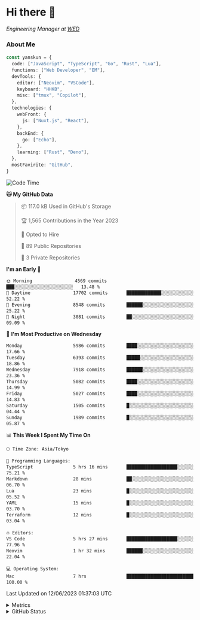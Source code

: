 # Hi there&nbsp;:wave:

<!-- ![Alt text](https://spotify-recently-played-readme.vercel.app/api?user=31kynbuubkiu3r4qh4hjuaglhfay) -->

_Engineering Manager at [WED](https://github.com/wedinc)_

### About Me

```ts
const yanskun = {
  code: ["JavaScript", "TypeScript", "Go", "Rust", "Lua"],
  functions: ["Web Developer", "EM"],
  devTools: {
    editor: ["Neovim", "VSCode"],
    keyboard: "HHKB",
    misc: ["tmux", "Copilot"],
  },
  technologies: {
    webFront: {
      js: ["Nuxt.js", "React"],
    },
    backEnd: {
      go: ["Echo"],
    },
    learning: ["Rust", "Deno"],
  },
  mostFavirite: "GitHub",
}
```

<!--START_SECTION:waka-->
![Code Time](http://img.shields.io/badge/Code%20Time-332%20hrs%2046%20mins-blue)

**🐱 My GitHub Data** 

> 📦 117.0 kB Used in GitHub's Storage 
 > 
> 🏆 1,565 Contributions in the Year 2023
 > 
> 💼 Opted to Hire
 > 
> 📜 89 Public Repositories 
 > 
> 🔑 3 Private Repositories 
 > 
**I'm an Early 🐤** 

```text
🌞 Morning                4569 commits        ███░░░░░░░░░░░░░░░░░░░░░░   13.48 % 
🌆 Daytime                17702 commits       █████████████░░░░░░░░░░░░   52.22 % 
🌃 Evening                8548 commits        ██████░░░░░░░░░░░░░░░░░░░   25.22 % 
🌙 Night                  3081 commits        ██░░░░░░░░░░░░░░░░░░░░░░░   09.09 % 
```
📅 **I'm Most Productive on Wednesday** 

```text
Monday                   5986 commits        ████░░░░░░░░░░░░░░░░░░░░░   17.66 % 
Tuesday                  6393 commits        █████░░░░░░░░░░░░░░░░░░░░   18.86 % 
Wednesday                7918 commits        ██████░░░░░░░░░░░░░░░░░░░   23.36 % 
Thursday                 5082 commits        ████░░░░░░░░░░░░░░░░░░░░░   14.99 % 
Friday                   5027 commits        ████░░░░░░░░░░░░░░░░░░░░░   14.83 % 
Saturday                 1505 commits        █░░░░░░░░░░░░░░░░░░░░░░░░   04.44 % 
Sunday                   1989 commits        █░░░░░░░░░░░░░░░░░░░░░░░░   05.87 % 
```


📊 **This Week I Spent My Time On** 

```text
🕑︎ Time Zone: Asia/Tokyo

💬 Programming Languages: 
TypeScript               5 hrs 16 mins       ███████████████████░░░░░░   75.21 % 
Markdown                 28 mins             ██░░░░░░░░░░░░░░░░░░░░░░░   06.70 % 
Lua                      23 mins             █░░░░░░░░░░░░░░░░░░░░░░░░   05.52 % 
YAML                     15 mins             █░░░░░░░░░░░░░░░░░░░░░░░░   03.70 % 
Terraform                12 mins             █░░░░░░░░░░░░░░░░░░░░░░░░   03.04 % 

🔥 Editors: 
VS Code                  5 hrs 27 mins       ███████████████████░░░░░░   77.96 % 
Neovim                   1 hr 32 mins        ██████░░░░░░░░░░░░░░░░░░░   22.04 % 

💻 Operating System: 
Mac                      7 hrs               █████████████████████████   100.00 % 
```


 Last Updated on 12/06/2023 01:37:03 UTC
<!--END_SECTION:waka-->

<details>
  <summary>Metrics</summary>
  <img src="https://github.com/yanskun/yanskun/blob/main/github-metrics.svg" alt="Metrics">
</details>

<details>
  <summary>GitHub Status</summary>
  <picture>
    <source media="(prefers-color-scheme: dark)" srcset="https://raw.githubusercontent.com/yanskun/yanskun/master/profile-summary-card-output/nord_dark/0-profile-details.svg">
   <img src="https://raw.githubusercontent.com/yanskun/yanskun/master/profile-summary-card-output/default/0-profile-details.svg">
  </picture>
  <br>
  <picture>
    <source media="(prefers-color-scheme: dark)" srcset="https://raw.githubusercontent.com/yanskun/yanskun/master/profile-summary-card-output/nord_dark/1-repos-per-language.svg">
   <img src="https://raw.githubusercontent.com/yanskun/yanskun/master/profile-summary-card-output/default/1-repos-per-language.svg">
  </picture>
  <picture>
    <source media="(prefers-color-scheme: dark)" srcset="https://raw.githubusercontent.com/yanskun/yanskun/master/profile-summary-card-output/nord_dark/2-most-commit-language.svg">
   <img src="https://raw.githubusercontent.com/yanskun/yanskun/master/profile-summary-card-output/default/2-most-commit-language.svg">
  </picture>
  <br>
  <picture>
    <source media="(prefers-color-scheme: dark)" srcset="https://raw.githubusercontent.com/yanskun/yanskun/master/profile-summary-card-output/nord_dark/3-stats.svg">
   <img src="https://raw.githubusercontent.com/yanskun/yanskun/master/profile-summary-card-output/default/3-stats.svg">
  </picture>
  <picture>
    <source media="(prefers-color-scheme: dark)" srcset="https://raw.githubusercontent.com/yanskun/yanskun/master/profile-summary-card-output/nord_dark/4-productive-time.svg">
   <img src="https://raw.githubusercontent.com/yanskun/yanskun/master/profile-summary-card-output/default/4-productive-time.svg">
  </picture>
</details>
